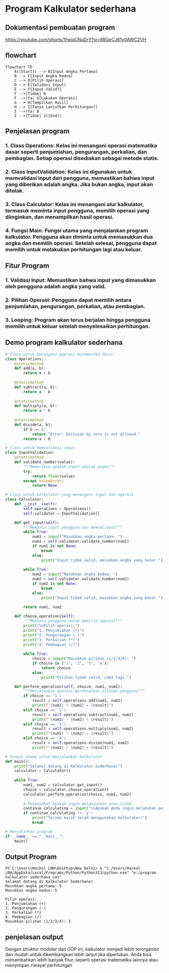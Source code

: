 # Program Kalkulator sederhana
## Dokumentasi pembuatan program
https://youtube.com/shorts/1fwiqCNuDrY?si=8RGeCJ61y0AWC2VH

## flowchart 

```mermaid
flowchart TD
    A([Start]) --> B[Input Angka Pertama]
    B --> C[Input Angka Kedua]
    C --> D[Pilih Operasi]
    D --> E[Validasi Input]
    E --> F{Input Valid?}
    F -->|Tidak| B
    F -->|Ya| G[Lakukan Operasi]
    G --> H[Tampilkan Hasil]
    H --> I[Tanya Lanjutkan Perhitungan?]
    I -->|Ya| B
    I -->|Tidak| J([End])
```

## Penjelasan program
### 1. Class Operations: Kelas ini menangani operasi matematika dasar seperti penjumlahan, pengurangan, perkalian, dan pembagian. Setiap operasi disediakan sebagai metode statis.
### 2. Class InputValidation: Kelas ini digunakan untuk memvalidasi input dari pengguna, memastikan bahwa input yang diberikan adalah angka. Jika bukan angka, input akan ditolak.
### 3. Class Calculator: Kelas ini menangani alur kalkulator, termasuk meminta input pengguna, memilih operasi yang diinginkan, dan menampilkan hasil operasi.
### 4. Fungsi Main: Fungsi utama yang menjalankan program kalkulator. Pengguna akan diminta untuk memasukkan dua angka dan memilih operasi. Setelah selesai, pengguna dapat memilih untuk melakukan perhitungan lagi atau keluar.

## Fitur Program 
### 1. Validasi Input: Memastikan bahwa input yang dimasukkan oleh pengguna adalah angka yang valid.
### 2. Pilihan Operasi: Pengguna dapat memilih antara penjumlahan, pengurangan, perkalian, atau pembagian.
### 3. Looping: Program akan terus berjalan hingga pengguna memilih untuk keluar setelah menyelesaikan perhitungan.

## Demo program kalkulator sederhana

```python
# Class untuk menangani operasi matematika dasar
class Operations:
    @staticmethod
    def add(a, b):
        return a + b
    
    @staticmethod
    def subtract(a, b):
        return a - b
    
    @staticmethod
    def multiply(a, b):
        return a * b
    
    @staticmethod
    def divide(a, b):
        if b == 0:
            return "Error: Division by zero is not allowed."
        return a / b

# Class untuk memvalidasi input
class InputValidation:
    @staticmethod
    def validate_number(value):
        """Memeriksa apakah input adalah angka"""
        try:
            return float(value)
        except ValueError:
            return None

# Class untuk kalkulator yang menangani input dan operasi
class Calculator:
    def __init__(self):
        self.operations = Operations()
        self.validator = InputValidation()

    def get_input(self):
        """Meminta input pengguna dan memvalidasi"""
        while True:
            num1 = input("Masukkan angka pertama: ")
            num1 = self.validator.validate_number(num1)
            if num1 is not None:
                break
            else:
                print("Input tidak valid, masukkan angka yang benar.")
        
        while True:
            num2 = input("Masukkan angka kedua: ")
            num2 = self.validator.validate_number(num2)
            if num2 is not None:
                break
            else:
                print("Input tidak valid, masukkan angka yang benar.")
        
        return num1, num2

    def choose_operation(self):
        """Meminta pengguna untuk memilih operasi"""
        print("\nPilih operasi:")
        print("1. Penjumlahan (+)")
        print("2. Pengurangan (-)")
        print("3. Perkalian (*)")
        print("4. Pembagian (/)")
        
        while True:
            choice = input("Masukkan pilihan (1/2/3/4): ")
            if choice in ['1', '2', '3', '4']:
                return choice
            else:
                print("Pilihan tidak valid, coba lagi.")

    def perform_operation(self, choice, num1, num2):
        """Menjalankan operasi berdasarkan pilihan pengguna"""
        if choice == '1':
            result = self.operations.add(num1, num2)
            print(f"{num1} + {num2} = {result}")
        elif choice == '2':
            result = self.operations.subtract(num1, num2)
            print(f"{num1} - {num2} = {result}")
        elif choice == '3':
            result = self.operations.multiply(num1, num2)
            print(f"{num1} * {num2} = {result}")
        elif choice == '4':
            result = self.operations.divide(num1, num2)
            print(f"{num1} / {num2} = {result}")

# Fungsi utama untuk menjalankan kalkulator
def main():
    print("Selamat datang di Kalkulator Sederhana!")
    calculator = Calculator()
    
    while True:
        num1, num2 = calculator.get_input()
        choice = calculator.choose_operation()
        calculator.perform_operation(choice, num1, num2)
        
        # Menanyakan apakah ingin melanjutkan atau tidak
        continue_calculating = input("\nApakah Anda ingin melakukan perhitungan lain? (y/n): ").lower()
        if continue_calculating != 'y':
            print("Terima kasih telah menggunakan kalkulator!")
            break

# Menjalankan program
if __name__ == "__main__":
    main()
```
## Output Program
```
PS C:\Users\Haikal LNH\Desktop\New Delhi> & "C:/Users/Haikal LNH/AppData/Local/Programs/Python/Python313/python.exe" "e:/program kalkulator sederhana uas"
Selamat datang di Kalkulator Sederhana!
Masukkan angka pertama: 5 
Masukkan angka kedua: 5

Pilih operasi:
1. Penjumlahan (+)
2. Pengurangan (-)
3. Perkalian (*)
4. Pembagian (/)
Masukkan pilihan (1/2/3/4): 3
```

## penjelasan output
Dengan struktur modular dan OOP ini, kalkulator menjadi lebih terorganisir dan mudah untuk dikembangkan lebih lanjut jika diperlukan. Anda bisa menambahkan lebih banyak fitur, seperti operasi matematika lainnya atau menyimpan riwayat perhitungan
